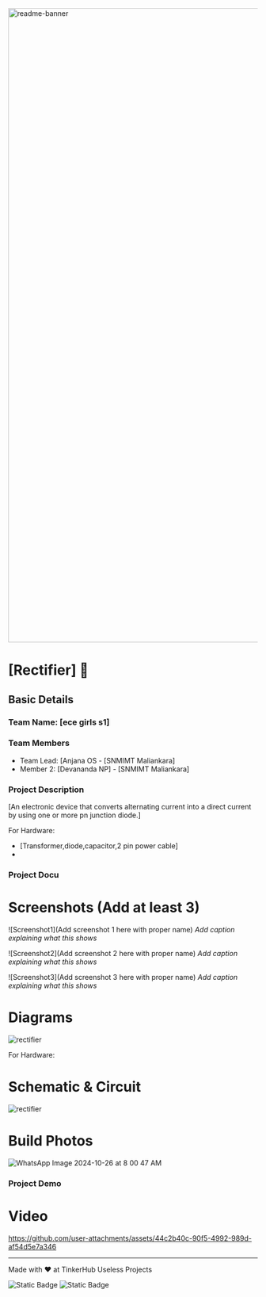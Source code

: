 <img width="1280" alt="readme-banner" src="https://github.com/user-attachments/assets/35332e92-44cb-425b-9dff-27bcf1023c6c">

# [Rectifier] 🎯


## Basic Details
### Team Name: [ece girls s1]


### Team Members
- Team Lead: [Anjana OS - [SNMIMT Maliankara]
- Member 2: [Devananda NP] - [SNMIMT Maliankara]
  

### Project Description
[An electronic device that converts alternating current into a direct current by using one or more pn junction diode.]



For Hardware:
- [Transformer,diode,capacitor,2 pin power cable]
- 



### Project Docu

# Screenshots (Add at least 3)
![Screenshot1](Add screenshot 1 here with proper name)
*Add caption explaining what this shows*

![Screenshot2](Add screenshot 2 here with proper name)
*Add caption explaining what this shows*

![Screenshot3](Add screenshot 3 here with proper name)
*Add caption explaining what this shows*

# Diagrams
![rectifier](https://github.com/user-attachments/assets/881ca42e-99d6-4685-b233-865ca2c66cc8)

For Hardware:

# Schematic & Circuit
![rectifier](https://github.com/user-attachments/assets/2ef9e764-15b5-4577-8c78-fd6a40f8247e)



# Build Photos
![WhatsApp Image 2024-10-26 at 8 00 47 AM](https://github.com/user-attachments/assets/5e54e187-98f8-406e-96d6-94f1fa16b6e1)




### Project Demo
# Video





https://github.com/user-attachments/assets/44c2b40c-90f5-4992-989d-af54d5e7a346



---
Made with ❤️ at TinkerHub Useless Projects 

![Static Badge](https://img.shields.io/badge/TinkerHub-24?color=%23000000&link=https%3A%2F%2Fwww.tinkerhub.org%2F)
![Static Badge](https://img.shields.io/badge/UselessProject--24-24?link=https%3A%2F%2Fwww.tinkerhub.org%2Fevents%2FQ2Q1TQKX6Q%2FUseless%2520Projects)
